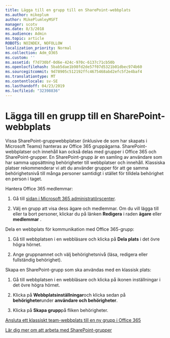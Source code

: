 ```yaml
---
title: Lägga till en grupp till en SharePoint-webbplats
ms.author: mikeplum
author: MikePlumleyMSFT
manager: scotv
ms.date: 8/3/2018
ms.audience: Admin
ms.topic: article
ROBOTS: NOINDEX, NOFOLLOW
localization_priority: Normal
ms.collection: Adm_O365
ms.custom: ''
ms.assetid: f7d730bf-0d6e-424c-970c-6137c71cb50b
ms.openlocfilehash: 5bab5dae1b98fd2de57f07d5321b01dbec974b60
ms.sourcegitcommit: 9d78905c512192ffc4675468abd2efc5f2e4baf4
ms.translationtype: MT
ms.contentlocale: sv-SE
ms.lasthandoff: 04/23/2019
ms.locfileid: "32398836"
---
```

# <a name="add-a-group-to-a-sharepoint-site"></a>Lägga till en grupp till en SharePoint-webbplats

Vissa SharePoint-gruppwebbplatser (inklusive de som har skapats i Microsoft Teams) hanteras av Office 365 gruppägarna. SharePoint-webbplatser och innehåll kan också delas med grupper i Office 365 och SharePoint-grupper. En SharePoint-grupp är en samling av användare som har samma uppsättning behörigheter till webbplatser och innehåll. Klassiska platser rekommenderar vi att du använder grupper för att ge samma behörighetsnivå till många personer samtidigt i stället för tilldela behörighet en person i taget.
  
Hantera Office 365 medlemmar:
  
1. Gå till [sidan i Microsoft 365 administratörscenter](https://portal.office.com/adminportal/home#/groups).
    
2. Välj en grupp att visa dess ägare och medlemmar. Om du vill lägga till eller ta bort personer, klickar du på länken **Redigera** i raden **ägare** eller **medlemmar** . 
    
Dela en webbplats för kommunikation med Office 365-grupp:
  
1. Gå till webbplatsen i en webbläsare och klicka på **Dela plats** i det övre högra hörnet. 
    
2. Ange gruppnamnet och välj behörighetsnivå (läsa, redigera eller fullständig behörighet).
    
Skapa en SharePoint-grupp som ska användas med en klassisk plats:
  
1. Gå till webbplatsen i en webbläsare och klicka på ikonen inställningar i det övre högra hörnet.
    
2. Klicka på **Webbplatsinställningar**och klicka sedan på **behörigheter**under **användare och behörigheter**.
    
3. Klicka på **Skapa grupp**på fliken behörigheter.
    
[Ansluta ett klassiskt team-webbplats till en ny grupp i Office 365](https://go.microsoft.com/fwlink/?linkid=2008654)
  
[Lär dig mer om att arbeta med SharePoint-grupper](https://go.microsoft.com/fwlink/?linkid=874658)
  

